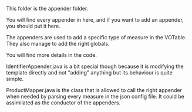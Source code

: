 This folder is the appender folder.

You will find every appender in here, and if you want to add an appender, you should put it here.

The appenders are used to add a specific type of measure in the VOTable. They also manage to add the right globals.

You will find more details in the code.

IdentifierAppender.java is a bit special though because it is modifying the template directly and not "adding" anything but its behaviour is quite simple.

ProductMapper.java is the class that is allowed to call the right appender when needed by parsing every measure in the json config file. It could be 
assimilated as the conductor of the appenders.
